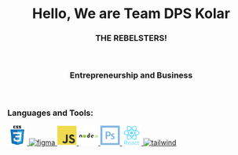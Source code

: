 <!-- # Tools Used : -->
<!-- - [React](https://reactjs.org/) -->
<!-- - [Tailwind CSS](https://tailwindcss.com/) -->
<!-- - [Three.js](https://threejs.org/) -->
<!-- - [Sketchfab API](https://sketchfab.com/developers) -->
<!-- - [Iconscout API](https://iconscout.com/) -->
<!-- - [Figma](https://www.figma.com/) -->
<!-- - [EmailJS](https://www.emailjs.com/) -->

<!-- # Developers : -->
<!-- 1. Varad Sharma ( Class - 9<sup>th</sup> ) -->
<!-- 2. Om Pratap Dhaker ( Class - 11<sup>th</sup> ) -->


<h1 align="center">Hello, We are Team DPS Kolar</h1>
<h3 align="center">THE REBELSTERS!</h3>
<br>
<h3 align="center">Entrepreneurship and Business</h3>
<br>
<h3 align="left">Languages and Tools:</h3>
<p align="left"> <a href="https://www.w3schools.com/css/" target="_blank" rel="noreferrer"> <img src="https://raw.githubusercontent.com/devicons/devicon/master/icons/css3/css3-original-wordmark.svg" alt="css3" width="40" height="40"/> </a> <a href="https://www.figma.com/" target="_blank" rel="noreferrer"> <img src="https://www.vectorlogo.zone/logos/figma/figma-icon.svg" alt="figma" width="40" height="40"/> </a> <a href="https://developer.mozilla.org/en-US/docs/Web/JavaScript" target="_blank" rel="noreferrer"> <img src="https://raw.githubusercontent.com/devicons/devicon/master/icons/javascript/javascript-original.svg" alt="javascript" width="40" height="40"/> </a> <a href="https://nodejs.org" target="_blank" rel="noreferrer"> <img src="https://raw.githubusercontent.com/devicons/devicon/master/icons/nodejs/nodejs-original-wordmark.svg" alt="nodejs" width="40" height="40"/> </a> <a href="https://www.photoshop.com/en" target="_blank" rel="noreferrer"> <img src="https://raw.githubusercontent.com/devicons/devicon/master/icons/photoshop/photoshop-line.svg" alt="photoshop" width="40" height="40"/> </a> <a href="https://reactjs.org/" target="_blank" rel="noreferrer"> <img src="https://raw.githubusercontent.com/devicons/devicon/master/icons/react/react-original-wordmark.svg" alt="react" width="40" height="40"/> </a> <a href="https://tailwindcss.com/" target="_blank" rel="noreferrer"> <img src="https://www.vectorlogo.zone/logos/tailwindcss/tailwindcss-icon.svg" alt="tailwind" width="40" height="40"/> </a> </p>
